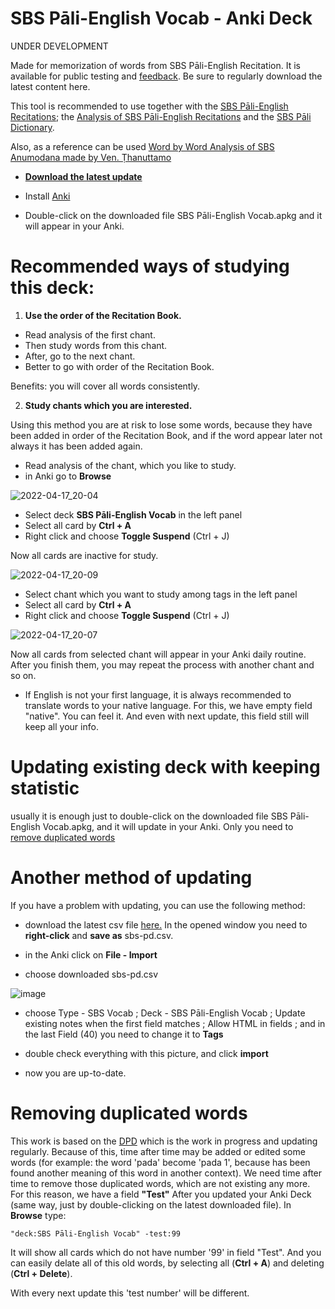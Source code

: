 # SBS Pāli-English Vocab - Anki Deck

UNDER DEVELOPMENT

Made for memorization of words from SBS Pāli-English Recitation. It is available for public testing and [feedback](https://docs.google.com/forms/d/e/1FAIpQLScNC5v2gQbBCM3giXfYIib9zrp-WMzwJuf_iVXEMX2re4BFFw/viewform?usp=pp_url&entry.1433863141=SBS-study-tools). Be sure to regularly download the latest content here.

This tool is recommended to use together with the [SBS Pāli-English Recitations](https://github.com/sasanarakkha/study-tools/raw/main/P%C4%81li-English%20Recitations.pdf); the [Analysis of SBS Pāli-English Recitations](https://github.com/sasanarakkha/study-tools/raw/main/Analysis%20of%20SBS%20P%C4%81li-English%20Recitations.pdf) and the [SBS Pāli Dictionary](https://sasanarakkha.github.io/study-tools/SBS_Pāli_Dictionary/SBS_Pāli_Dictionary.html).

Also, as a reference can be used [Word by Word Analysis of SBS Anumodana made by Ven. Ṭhanuttamo](https://github.com/sasanarakkha/study-tools/raw/main/Analysis%20of%20SBS%20Anumodana%20by%20A%20Thanuttamo.pdf)

- **[Download the latest update](https://github.com/sasanarakkha/study-tools/raw/main/Anki_Decks/SBS_P%C4%81li-English_Vocab/SBS%20P%C4%81li-English%20Vocab.apkg)**

- Install [Anki](https://apps.ankiweb.net/)

- Double-click on the downloaded file SBS Pāli-English Vocab.apkg and it will appear in your Anki.

# Recommended ways of studying this deck:

1) **Use the order of the Recitation Book.**

- Read analysis of the first chant. 
- Then study words from this chant. 
- After, go to the next chant. 
- Better to go with order of the Recitation Book.

Benefits: you will cover all words consistently.

2) **Study chants which you are interested.**

Using this method you are at risk to lose some words, because they have been added in order of the Recitation Book, and if the word appear later not always it has been added again.
- Read analysis of the chant, which you like to study. 
- in Anki go to **Browse**

![2022-04-17_20-04](https://user-images.githubusercontent.com/39419221/163816818-f74b1834-5d9f-4cb2-a211-08ed01a17095.png)

- Select deck **SBS Pāli-English Vocab** in the left panel
- Select all card by **Ctrl + A**
- Right click and choose **Toggle Suspend** (Ctrl + J)

Now all cards are inactive for study.

![2022-04-17_20-09](https://user-images.githubusercontent.com/39419221/163816875-7c8bb12b-8a38-4217-ba2e-d7d271d155b2.png)

- Select chant which you want to study among tags in the left panel
- Select all card by **Ctrl + A**
- Right click and choose **Toggle Suspend** (Ctrl + J) 

![2022-04-17_20-07](https://user-images.githubusercontent.com/39419221/163816889-740ebca2-d637-4461-9a05-0bc0c07fb393.png)

Now all cards from selected chant will appear in your Anki daily routine. After you finish them, you may repeat the process with another chant and so on.

- If English is not your first language, it is always recommended to translate words to your native language. For this, we have empty field "native". You can feel it. And even with next update, this field still will keep all your info.

# Updating existing deck with keeping statistic

usually it is enough just to double-click on the downloaded file SBS Pāli-English Vocab.apkg, and it will update in your Anki. Only you need to [remove duplicated words](https://github.com/sasanarakkha/study-tools/blob/main/Anki_Decks/SBS_P%C4%81li-English_Vocab/SBS_P%C4%81li-English_Vocab.md#removing-duplicated-words)

# Another method of updating

If you have a problem with updating, you can use the following method:

- download the latest csv file [here.](https://github.com/sasanarakkha/study-tools/raw/main/Anki_Decks/SBS_P%C4%81li-English_Vocab/sbs-pd.csv) In the opened window you need to **right-click** and **save as** sbs-pd.csv.

- in the Anki click on **File - Import**

- choose downloaded sbs-pd.csv

![image](https://user-images.githubusercontent.com/39419221/167286562-147cf68d-df8a-4205-aab9-524d773dbc88.png)

- choose Type - SBS Vocab ; Deck - SBS Pāli-English Vocab ; Update existing notes when the first field matches ; Allow HTML in fields ; and in the last Field (40) you need to change it to **Tags**

- double check everything with this picture, and click **import**

- now you are up-to-date.

# Removing duplicated words

This work is based on the [DPD](https://digitalpalidictionary.github.io/) which is the work in progress and updating regularly. Because of this, time after time may be added or edited some words (for example: the word 'pada' become 'pada 1', because has been found another meaning of this word in another context). We need time after time to remove those duplicated words, which are not existing any more. For this reason, we have a field **"Test"**
After you updated your Anki Deck (same way, just by double-clicking on the latest downloaded file). In **Browse** type:

`"deck:SBS Pāli-English Vocab" -test:99`

It will show all cards which do not have number '99' in field "Test". And you can easily delate all of this old words, by selecting all (**Ctrl + A**) and deleting (**Ctrl + Delete**). 

With every next update this 'test number' will be different.
